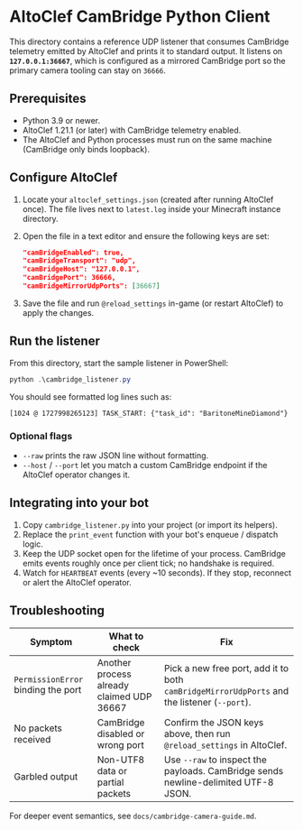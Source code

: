 # AltoClef CamBridge Python Client

This directory contains a reference UDP listener that consumes CamBridge telemetry emitted by AltoClef and prints it to standard output. It listens on **`127.0.0.1:36667`**, which is configured as a mirrored CamBridge port so the primary camera tooling can stay on `36666`.

## Prerequisites

- Python 3.9 or newer.
- AltoClef 1.21.1 (or later) with CamBridge telemetry enabled.
- The AltoClef and Python processes must run on the same machine (CamBridge only binds loopback).

## Configure AltoClef

1. Locate your `altoclef_settings.json` (created after running AltoClef once). The file lives next to `latest.log` inside your Minecraft instance directory.
2. Open the file in a text editor and ensure the following keys are set:

   ```json
   "camBridgeEnabled": true,
   "camBridgeTransport": "udp",
   "camBridgeHost": "127.0.0.1",
   "camBridgePort": 36666,
   "camBridgeMirrorUdpPorts": [36667]
   ```

3. Save the file and run `@reload_settings` in-game (or restart AltoClef) to apply the changes.

## Run the listener

From this directory, start the sample listener in PowerShell:

```powershell
python .\cambridge_listener.py
```

You should see formatted log lines such as:

```
[1024 @ 1727998265123] TASK_START: {"task_id": "BaritoneMineDiamond"}
```

### Optional flags

- `--raw` prints the raw JSON line without formatting.
- `--host` / `--port` let you match a custom CamBridge endpoint if the AltoClef operator changes it.

## Integrating into your bot

1. Copy `cambridge_listener.py` into your project (or import its helpers).
2. Replace the `print_event` function with your bot's enqueue / dispatch logic.
3. Keep the UDP socket open for the lifetime of your process. CamBridge emits events roughly once per client tick; no handshake is required.
4. Watch for `HEARTBEAT` events (every ~10 seconds). If they stop, reconnect or alert the AltoClef operator.

## Troubleshooting

| Symptom | What to check | Fix |
|---------|---------------|-----|
| `PermissionError` binding the port | Another process already claimed UDP 36667 | Pick a new free port, add it to both `camBridgeMirrorUdpPorts` and the listener (`--port`). |
| No packets received | CamBridge disabled or wrong port | Confirm the JSON keys above, then run `@reload_settings` in AltoClef. |
| Garbled output | Non-UTF8 data or partial packets | Use `--raw` to inspect the payloads. CamBridge sends newline-delimited UTF-8 JSON. |

For deeper event semantics, see `docs/cambridge-camera-guide.md`.
